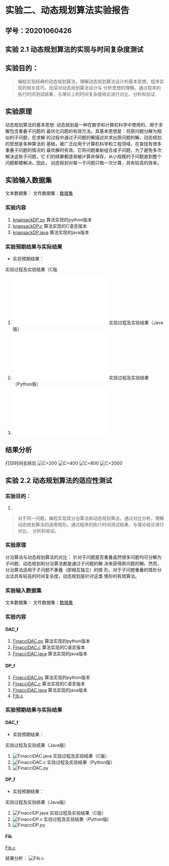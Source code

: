 # 实验二、动态规划算法实验报告

## 学号：20201060426

## 实验 2.1 动态规划算法的实现与时间复杂度测试

## 实验目的：

>编程实现经典的动态规划算法，理解动态规划算法设计的基本思想、程序实现的相关技巧，加深对动态规划算法设计与
>分析思想的理解。通过程序的执行时间测试结果，与理论上的时间复杂度结论进行对比、分析和验证.

## 实验原理

动态规划算法的基本思想:
   动态规划是一种在数学和计算机科学中使用的、用于求解包含重叠子问题的
最优化问题的有效方法。其基本思想是：将原问题分解为相似的子问题，在求解
的过程中通过子问题的解描述并求出原问题的解。动态规划的思想是多种算法的
基础，被广泛应用于计算机科学和工程领域，在查找有很多重叠子问题的情况的
最优解时有效。它将问题重新组合成子问题，为了避免多次解决这些子问题，它
们的结果都逐渐被计算并保存，从小规模的子问题直到整个问题都被解决。因此，
动态规划对每一子问题只做一次计算，具有较高的效率。

## 实验输入数据集

文本数据集：
文件数据集：[数据集](./data_2/list.txt)

### 实验内容

1. [knapsackDP.py](./KnapsackDP/KnapsackDP.py) 算法实现的python版本
1. [knapsackDP.c](./KnapsackDP/KnapsackDP.c) 算法实现的C语言版本
1. [knapsackDP.java](./KnapsackDP/KnapsackDP.java) 算法实现的java版本

### 实验预期结果与实际结果
+ 实验预期结果：

实验过程及实验结果（C版
1. ![knapsackDP.c](./KnapsackDP/KnapsackDP.c)
实验过程及实验结果（Java版）
2. ![knapsackDP.java](./KnapsackDP/KnapsackDP.java)
实验过程及实验结果（Python版）
3. ![knapsackDP.py](./KnapsackDP/KnapsackDP.py)


## 结果分析
打印时间去除后
![C=200](./data_2/images_2/Knapsackdp/c2.png)
![C=400](./data_2/images_2/Knapsackdp/c4.png)
![C=800](./data_2/images_2/Knapsackdp/c8.png)
![C=2000](./data_2/images_2/Knapsackdp/c20.png)


## 实验 2.2 动态规划算法的适应性测试

### 实验目的：

1. 
>对于同一问题，编程实现其分治算法和动态规划算法，通过对比分析，理解
>动态规划算法的适用情形。通过程序的执行时间测试结果，与理论结论进行对比、
>分析和验证。

### 实验原理
分治算法与动态规划算法的对比：
   针对子问题是否重叠虽然很多问题均可分解为子问题、动态规划和分治算法都是通过子问题的解
决来获得原问题的解。然而，分治算法适用于子问题不重叠（即相互独立）的情
形，对于子问题重叠的情形分治法具有较高的时间复杂度，动态规划是针对这类
情形的有效算法。

### 实验输入数据集

文本数据集：
文件数据集：[数据集](./data_2/list.txt)

### 实验内容

#### DAC_f
1. [FinacciDAC.py](./Fibonacci/Divide/FibnacciDAC.py) 算法实现的python版本
2. [FinacciDAC.c](./Fibonacci/Divide/FibnacciDAC.c) 算法实现的C语言版本
3. [FinacciDAC.java](./Fibonacci/Divide/FibnacciDAC.java) 算法实现的java版本

#### DP_f
1. [FinacciDAC.py](./Fibonacci/Dynamic/FibonacciDP.py) 算法实现的python版本
2. [FinacciDAC.c](./Fibonacci/Dynamic/FibonacciDP.c) 算法实现的C语言版本
3. [FinacciDAC.java](./Fibonacci/Dynamic/FibonacciDP.java) 算法实现的java版本
4. [Fib.c](./Fib.c)

### 实验预期结果与实际结果

#### DAC_f
+ 实验预期结果：

实验过程及实验结果（Java版）
1. ![FinacciDAC.java](./data_2/images_2/DivideI/dfj.png)
实验过程及实验结果（C版）
2. ![FinacciDAC.c](./data_2/images_2/DivideI/dfc.png)
实验过程及实验结果（Python版）
3. ![FinacciDAC.py](./data_2/images_2/DivideI/dfp.png)
#### DP_f
+  实验预期结果：

实验过程及实验结果（Java版）
1. ![FinacciDP.java](./data_2/images_2/DynamicI/dpj.png)
实验过程及实验结果（C版）
2. ![FinacciDP.c](./data_2/images_2/DynamicI/dpc.png)
实验过程及实验结果（Python版)
3. ![FinacciDP.py](./data_2/images_2/DynamicI/dpp.png)

#### Fib
[Fib.c](./data_2/DynamicI/fibc.png)

结果分析：
![Fib.c](./data_2/images_2/DivideI/fdpc.png)
